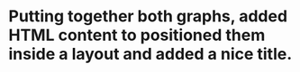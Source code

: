#  Putting together both graphs,  added HTML content to positioned them inside a layout and added a nice title.

